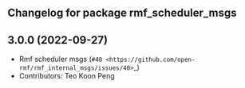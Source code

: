 ## Changelog for package rmf_scheduler_msgs

3.0.0 (2022-09-27)
------------------
* Rmf scheduler msgs (`#40 <https://github.com/open-rmf/rmf_internal_msgs/issues/40>`_)
* Contributors: Teo Koon Peng
